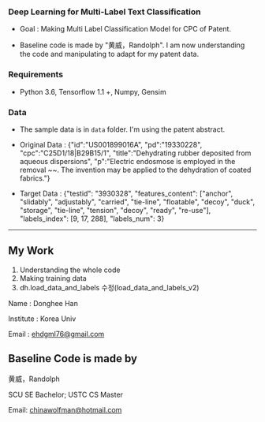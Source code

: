 ### Deep Learning for Multi-Label Text Classification

- Goal : Making Multi Label Classification Model for CPC of Patent.

- Baseline code is made by "黄威，Randolph". I am now understanding the code and manipulating to adapt for my patent data.

### Requirements

- Python 3.6, Tensorflow 1.1 +, Numpy, Gensim


### Data

- The sample data is in `data` folder. I'm using the patent abstract.

- Original Data : {"id":"US001899016A", "pd":"19330228", "cpc":"C25D1/18|B29B15/1",
 "title":"Dehydrating rubber deposited from aqueous dispersions",
 "p":"Electric endosmose is employed in the removal ~~. The invention may be applied to the dehydration of coated 
      fabrics."}

- Target Data : {"testid": "3930328", "features_content": ["anchor", "slidably", "adjustably", "carried", "tie-line",
 "floatable", "decoy", "duck", "storage", "tie-line", "tension", "decoy", "ready", "re-use"], 
 "labels_index": [9, 17, 288], "labels_num": 3}
 
---

## My Work

1. Understanding the whole code
2. Making training data
3. dh.load_data_and_labels 수정(load_data_and_labels_v2)


Name : Donghee Han

Institute : Korea Univ

Email : ehdgml76@gmail.com

## Baseline Code is made by

黄威，Randolph

SCU SE Bachelor; USTC CS Master

Email: chinawolfman@hotmail.com